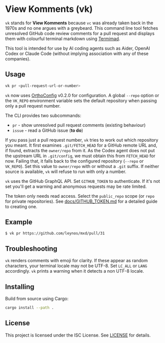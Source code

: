 # View Komments (vk)

`vk` stands for **View Komments** because `vc` was already taken back in the 1970s and no one argues with a greybeard. This command line tool fetches unresolved GitHub code review comments for a pull request and displays them with colourful terminal markdown using [Termimad](https://crates.io/crates/termimad).

This tool is intended for use by AI coding agents such as Aider, OpenAI Codex or Claude Code (without implying association with any of these companies).

## Usage

```bash
vk pr <pull-request-url-or-number>
```

`vk` now uses [OrthoConfig](https://github.com/leynos/ortho-config) v0.2.0 for
configuration. A global `--repo` option or the `VK_REPO` environment variable
sets the default repository when passing only a pull request number.

The CLI provides two subcommands:

* `pr` - show unresolved pull request comments (existing behaviour)
* `issue` - read a GitHub issue (**to do**)

If you pass just a pull request number, `vk` tries to work out which
repository you meant. It first examines `.git/FETCH_HEAD` for a GitHub remote
URL and, if found, extracts the `owner/repo` from it. As the Codex agent does not put the
upstream URL in `.git/config`, we must obtain this from `FETCH_HEAD` for now.
Failing that, it falls back to the configured repository (`--repo` or
`VK_REPO`). Set this value to `owner/repo` with or without a `.git` suffix. If
neither source is available, `vk` will refuse to run with only a number.

`vk` uses the GitHub GraphQL API. Set `GITHUB_TOKEN` to authenticate. If it's not
set you'll get a warning and anonymous requests may be rate limited.

The token only needs read access. Select the `public_repo` scope (or `repo` for
private repositories). See [docs/GITHUB_TOKEN.md](docs/GITHUB_TOKEN.md) for a
detailed guide to creating one.

## Example

```
$ vk pr https://github.com/leynos/mxd/pull/31
```

## Troubleshooting

`vk` renders comments with emoji for clarity. If these appear as random
characters, your terminal locale may not be UTF-8. Set `LC_ALL` or `LANG`
accordingly. `vk` prints a warning when it detects a non UTF-8 locale.

## Installing

Build from source using Cargo:

```bash
cargo install --path .
```

## License

This project is licensed under the ISC License. See [LICENSE](LICENSE) for details.
